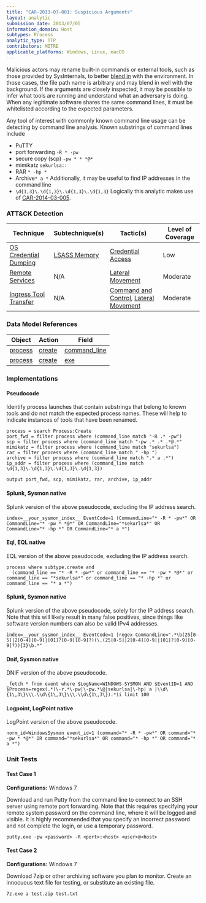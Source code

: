 ```yaml
---
title: "CAR-2013-07-001: Suspicious Arguments"
layout: analytic
submission_date: 2013/07/05
information_domain: Host
subtypes: Process
analytic_type: TTP
contributors: MITRE
applicable_platforms: Windows, Linux, macOS
---
```


Malicious actors may rename built-in commands or external tools, such as those provided by SysInternals, to better [blend in](https://attack.mitre.org/tactics/TA0005) with the environment. In those cases, the file path name is arbitrary and may blend in well with the background. If the arguments are closely inspected, it may be possible to infer what tools are running and understand what an adversary is doing. When any legitimate software shares the same command lines, it must be whitelisted according to the expected parameters.

Any tool of interest with commonly known command line usage can be detecting by command line analysis. Known substrings of command lines include

-   PuTTY
-   port forwarding `-R * -pw`
-   secure copy (scp) `-pw * * *@*`
-   mimikatz `sekurlsa::`
-   RAR `* -hp *`
-   Archive`* a *`
    Additionally, it may be useful to find IP addresses in the command line
-   `\d{1,3}\.\d{1,3}\.\d{1,3}\.\d{1,3}`
    Logically this analytic makes use of [CAR-2014-03-005](../CAR-2014-03-005).


### ATT&CK Detection

|Technique|Subtechnique(s)|Tactic(s)|Level of Coverage|
|---|---|---|---|
|[OS Credential Dumping](https://attack.mitre.org/techniques/T1003/)|[LSASS Memory](https://attack.mitre.org/techniques/T1003/001/)|[Credential Access](https://attack.mitre.org/tactics/TA0006/)|Low|
|[Remote Services](https://attack.mitre.org/techniques/T1021/)|N/A|[Lateral Movement](https://attack.mitre.org/tactics/TA0008/)|Moderate|
|[Ingress Tool Transfer](https://attack.mitre.org/techniques/T1105/)|N/A|[Command and Control](https://attack.mitre.org/tactics/TA0011/), [Lateral Movement](https://attack.mitre.org/tactics/TA0008/)|Moderate|

### Data Model References

|Object|Action|Field|
|---|---|---|
|[process](/data_model/process) | [create](/data_model/process#create) | [command_line](/data_model/process#command_line) |
|[process](/data_model/process) | [create](/data_model/process#create) | [exe](/data_model/process#exe) |


### Implementations

#### Pseudocode

Identify process launches that contain substrings that belong to known tools and do not match the expected process names. These will help to indicate instances of tools that have been renamed. 


```
process = search Process:Create
port_fwd = filter process where (command_line match "-R .* -pw")
scp = filter process where (command_line match "-pw .* .* .*@.*"
mimikatz = filter process where (command_line match "sekurlsa")
rar = filter process where (command_line match " -hp ")
archive = filter process where (command_line match ".* a .*")
ip_addr = filter process where (command_line match \d{1,3}\.\d{1,3}\.\d{1,3}\.\d{1,3})

output port_fwd, scp, mimikatz, rar, archive, ip_addr
```


#### Splunk, Sysmon native

Splunk version of the above pseudocode, excluding the IP address search.


```
index=__your_sysmon_index__ EventCode=1 (CommandLine="* -R * -pw*" OR CommandLine="* -pw * *@*" OR CommandLine="*sekurlsa*" OR CommandLine="* -hp *" OR CommandLine="* a *")
```


#### Eql, EQL native

EQL version of the above pseudocode, excluding the IP address search.


```
process where subtype.create and
  (command_line == "* -R * -pw*" or command_line == "* -pw * *@*" or command_line == "*sekurlsa*" or command_line == "* -hp *" or command_line == "* a *")
```


#### Splunk, Sysmon native

Splunk version of the above pseudocode, solely for the IP address search. Note that this will likely result in many false positives, since things like software version numbers can also be valid IPv4 addresses.


```
index=__your_sysmon_index__ EventCode=1 |regex CommandLine=".*\b(25[0-5]|2[0-4][0-9]|[01]?[0-9][0-9]?)(\.(25[0-5]|2[0-4][0-9]|[01]?[0-9][0-9]?)){3}\b.*"
```


#### Dnif, Sysmon native

DNIF version of the above pseudocode.


```
_fetch * from event where $LogName=WINDOWS-SYSMON AND $EventID=1 AND $Process=regex(.*(\-r.*\-pw|\-pw.*\@|sekurlsa|\-hp| a |\\d\{1\,3\}\\\.\\d\{1\,3\}\\\.\\d\{1\,3\}).*)i limit 100
```


#### Logpoint, LogPoint native

LogPoint version of the above pseudocode.


```
norm_id=WindowsSysmon event_id=1 (command="* -R * -pw*" OR command="* -pw * *@*" OR command="*sekurlsa*" OR command="* -hp *" OR command="* a *")
```



### Unit Tests

#### Test Case 1

**Configurations:** Windows 7

Download and run Putty from the command line to connect to an SSH server using remote port forwarding. Note that this requires specifying your remote system password on the command line, where it will be logged and visible. It is highly recommended that you specify an incorrect password and not complete the login, or use a temporary password.

```
putty.exe -pw <password> -R <port>:<host> <user>@<host>
```

#### Test Case 2

**Configurations:** Windows 7

Download 7zip or other archiving software you plan to monitor. Create an innocuous text file for testing, or substitute an existing file.

```
7z.exe a test.zip test.txt
```


